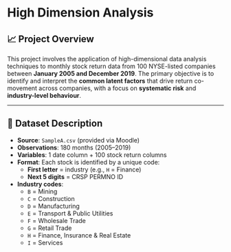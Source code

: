 # High Dimension Analysis


## 📈 Project Overview

This project involves the application of high-dimensional data analysis techniques to monthly stock return data from 100 NYSE-listed companies between **January 2005 and December 2019**. The primary objective is to identify and interpret the **common latent factors** that drive return co-movement across companies, with a focus on **systematic risk** and **industry-level behaviour**.

---

## 📁 Dataset Description

- **Source**: `SampleA.csv` (provided via Moodle)
- **Observations**: 180 months (2005–2019)
- **Variables**: 1 date column + 100 stock return columns
- **Format**: Each stock is identified by a unique code:
  - **First letter** = industry (e.g., `H` = Finance)
  - **Next 5 digits** = CRSP PERMNO ID
- **Industry codes**:
  - `B` = Mining  
  - `C` = Construction  
  - `D` = Manufacturing  
  - `E` = Transport & Public Utilities  
  - `F` = Wholesale Trade  
  - `G` = Retail Trade  
  - `H` = Finance, Insurance & Real Estate  
  - `I` = Services  
